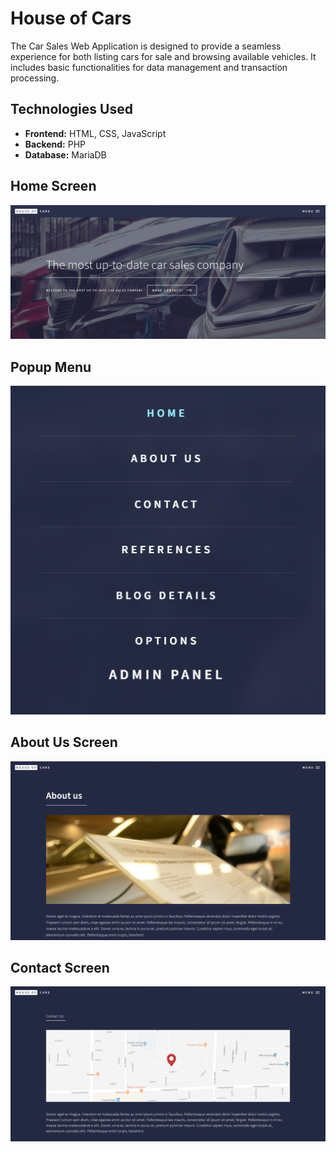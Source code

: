 # House of Cars

The Car Sales Web Application is designed to provide a seamless experience for both listing cars for sale and browsing available vehicles. It includes basic functionalities for data management and transaction processing.

## Technologies Used

- **Frontend:** HTML, CSS, JavaScript
- **Backend:** PHP
- **Database:** MariaDB

## Home Screen

![](images/readme/home.png)

## Popup Menu

![](images/readme/menu.png)

## About Us Screen

![](images/readme/aboutus.png)

## Contact Screen

![](images/readme/contact.png)

